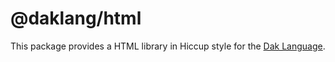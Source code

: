 # @daklang/html

This package provides a HTML library in Hiccup style for the
[Dak Language](https://www.daklang.com/).
